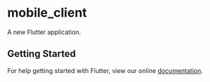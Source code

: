 # mobile_client

A new Flutter application.

## Getting Started

For help getting started with Flutter, view our online
[documentation](https://flutter.io/).
